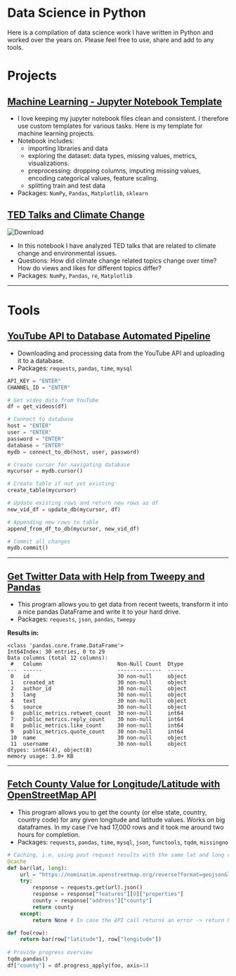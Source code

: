 # Data Science in Python

Here is a compilation of data science work I have written in Python and worked over the years on. Please feel free to use, share and add to any tools.  

# Projects


## [Machine Learning - Jupyter Notebook Template](https://github.com/Dince-afk/Data-Science-Python/blob/main/0.%20Templates/2_machine_learning_template.ipynb)
- I love keeping my jupyter notebook files clean and consistent. I therefore use custom templates for various tasks. Here is my template for machine learning projects.
- Notebook includes: 
    - importing libraries and data
    - exploring the dataset: data types, missing values, metrics, visualizations.
    - preprocessing: dropping columns, imputing missing values, encoding categorical values, feature scaling.
    - splitting train and test data
- Packages: `NumPy`, `Pandas`, `Matplotlib`, `sklearn`


## [TED Talks and Climate Change](https://github.com/Dince-afk/Data_Science/blob/main/1.%20Projects%20and%20Showcases/ted_talks_climate.ipynb)
![Download](https://user-images.githubusercontent.com/68876259/170859279-77ae3739-f236-4454-9539-49471065865a.png)
- In this notebook I have analyzed TED talks that are related to climate change and environmental issues. 
- Questions: How did climate change related topics change over time? How do views and likes for different topics differ? 
- Packages: `NumPy`, `Pandas`, `re`, `Matplotlib`

---

# Tools


## [YouTube API to Database Automated Pipeline](https://github.com/Dince-afk/Data-Science-Python/blob/main/1.%20Projects%20and%20Showcases/youtube_api_db.ipynb)

- Downloading and processing data from the YouTube API and uploading it to a database.
- Packages: `requests`, `pandas`, `time`, `mysql`

```python
API_KEY = "ENTER"
CHANNEL_ID = "ENTER"

# Get video data from YouTube
df = get_videos(df)

# Connect to database
host = "ENTER"
user = "ENTER"
password = "ENTER"
database = "ENTER"
mydb = connect_to_db(host, user, password)

# Create cursor for navigating database
mycursor = mydb.cursor()

# Create table if not yet existing
create_table(mycursor)

# Update existing rows and return new rows as df
new_vid_df = update_db(mycursor, df)

# Appending new rows to table
append_from_df_to_db(mycursor, new_vid_df) 

# Commit all changes
mydb.commit() 
```

---

## [Get Twitter Data with Help from Tweepy and Pandas](https://github.com/Dince-afk/Data-Science-Python/blob/main/1.%20Projects%20and%20Showcases/tweepy_pandas_data.ipynb)

- This program allows you to get data from recent tweets, transform it into a nice pandas DataFrame and write it to your hard drive.
- Packages: `requests`, `json`, `pandas`, `tweepy` 

**Results in:**
```
<class 'pandas.core.frame.DataFrame'>
Int64Index: 30 entries, 0 to 29
Data columns (total 12 columns):
 #   Column                        Non-Null Count  Dtype 
---  ------                        --------------  ----- 
 0   id                            30 non-null     object
 1   created_at                    30 non-null     object
 2   author_id                     30 non-null     object
 3   lang                          30 non-null     object
 4   text                          30 non-null     object
 5   source                        30 non-null     object
 6   public_metrics.retweet_count  30 non-null     int64 
 7   public_metrics.reply_count    30 non-null     int64 
 8   public_metrics.like_count     30 non-null     int64 
 9   public_metrics.quote_count    30 non-null     int64 
 10  name                          30 non-null     object
 11  username                      30 non-null     object
dtypes: int64(4), object(8)
memory usage: 3.0+ KB

```

---

## [Fetch County Value for Longitude/Latitude with OpenStreetMap API](https://github.com/Dince-afk/Data-Science-Python/blob/main/1.%20Projects%20and%20Showcases/get_county.ipynb)

- This program allows you to get the county (or else state, country, country code) for any given longitude and latitude values. Works on big dataframes. In my case I've had 17,000 rows and it took me around two hours for completion.
- Packages: `requests`, `pandas`, `time`, `mysql`, `json`, `functools`, `tqdm`, `missingno`

```python
# Caching, i.e. using past request results with the same lat and long values, is required by API provider
@cache 
def bar(lat, long):
    url = "https://nominatim.openstreetmap.org/reverse?format=geojson&lat=" +str(lat)+"&lon="+str(long)
    try:
        response = requests.get(url).json()
        response = response["features"][0]["properties"]
        county = response["address"]["county"]
        return county
    except:
        return None # In case the API call returns an error -> return None

def foo(row):
    return bar(row["latitude"], row["longitude"])
    
# Provide progress overview
tqdm.pandas() 
df["county"] = df.progress_apply(foo, axis=1)
```
